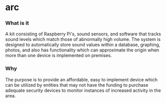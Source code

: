 # arc

### What is it

A kit consisting of Raspberry Pi's, sound sensors, and software that tracks sound levels which match those of abnormally high volume. The system is designed to automatically store sound values within a database, graphing, photos, and also has functionality which can approximate the origin when more than one device is implemented on premises.

### Why

The purpose is to provide an affordable, easy to implement device which can be utilized by entities that may not have the funding to purchase adequate security devices to monitor instances of increased activity in the area.
